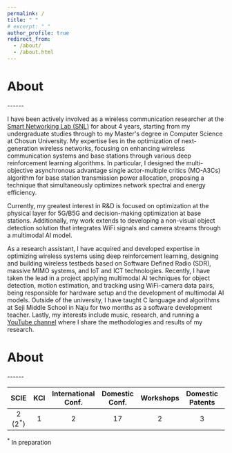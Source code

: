 ```yaml
---
permalink: /
title: " "
# excerpt: " "
author_profile: true
redirect_from: 
  - /about/
  - /about.html
---
```


<h1>About</h1>
------

I have been actively involved as a wireless communication researcher at the [Smart Networking Lab (SNL)](https://sites.google.com/view/smart-networking/member) for about 4 years, starting from my undergraduate studies through to my Master's degree in Computer Science at Chosun University. My expertise lies in the optimization of next-generation wireless networks, focusing on enhancing wireless communication systems and base stations through various deep reinforcement learning algorithms. In particular, I designed the multi-objective asynchronous advantage single actor-multiple critics (MO-A3Cs) algorithm for base station transmission power allocation, proposing a technique that simultaneously optimizes network spectral and energy efficiency.

Currently, my greatest interest in R&D is focused on optimization at the physical layer for 5G/B5G and decision-making optimization at base stations. Additionally, my work extends to developing a non-visual object detection solution that integrates WiFi signals and camera streams through a multimodal AI model.

As a research assistant, I have acquired and developed expertise in optimizing wireless systems using deep reinforcement learning, designing and building wireless testbeds based on Software Defined Radio (SDR), massive MIMO systems, and IoT and ICT technologies. Recently, I have taken the lead in a project applying multimodal AI techniques for object detection, motion estimation, and tracking using WiFi-camera data pairs, being responsible for hardware setup and the development of multimodal AI models. Outside of the university, I have taught C language and algorithms at Seji Middle School in Naju for two months as a software development teacher. Lastly, my interests include music, research, and running a [YouTube channel](https://www.youtube.com/channel/UCZI9JfPn_Nk6HVkl2aAj4xA) where I share the methodologies and results of my research.


<h1>About</h1>
------

| SCIE | KCI | International Conf. | Domestic Conf. | Workshops | Domestic Patents | SW Registrations |
|:-----------:|:----------:|:-------------------------:|:--------------------:|:---------:|:----------------:|:----------------------:|
| 2 (2<sup>*</sup>)      | 1          | 2                         | 17                   | 2         | 3                | 5 (1<sup>*</sup>)                 |

<sup>*</sup> In preparation